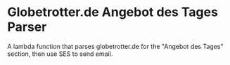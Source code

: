 # Globetrotter.de Angebot des Tages Parser

A lambda function that parses globetrotter.de for the "Angebot des Tages" section, then use SES to send email.
